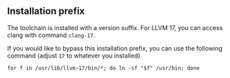 ## Installation prefix

The toolchain is installed with a version suffix.
For LLVM 17, you can access clang with command `clang-17`.

If you would like to bypass this installation prefix,
you can use the following command (adjust `17` to whatever you installed)
```
for f in /usr/lib/llvm-17/bin/*; do ln -sf "$f" /usr/bin; done
```